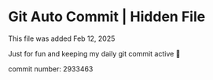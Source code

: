 # Git Auto Commit | Hidden File

This file was added Feb 12, 2025

Just for fun and keeping my daily git commit active 🤪

commit number: 2933463
